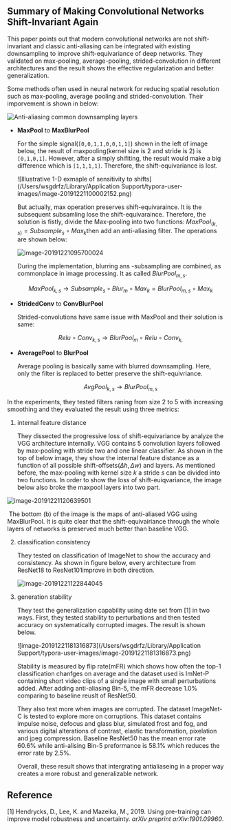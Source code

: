 ## Summary of Making Convolutional Networks Shift-Invariant Again

This paper points out that modern convolutional networks are not shift-invariant and classic anti-aliasing can be integrated with existing downsampling to improve shift-equivariance of deep networks. They validated on max-pooling, average-pooling, strided-convolution in different architectures and the result shows the effective regularization and better generalization.

Some methods often used in neural network for reducing spatial resolution such as max-pooling, average pooling and strided-convolution. Their imporvement is shown in below:

![Anti-aliasing common downsampling layers](https://tva1.sinaimg.cn/large/006tNbRwgy1ga3sr8hfhrj30wp05r3zq.jpg)

- **MaxPool** to **MaxBlurPool**

  For the simple signal(`[0,0,1,1,0,0,1,1]`) shown in the left of image below, the result of maxpooling(kernel size is 2 and stride is 2) is `[0,1,0,1]`. However, after a simply shifiting, the result would make a big difference which is `[1,1,1,1]`. Therefore, the shift-equivariance is lost. 

  ![Illustrative 1-D exmaple of sensitivity to shifts](/Users/wsgdrfz/Library/Application Support/typora-user-images/image-20191221100002152.png)

  But actually, max operation preserves shift-equivaraince. It is the subsequent subsamling lose the shift-equivaraince. Therefore, the solution is fistly, divide the Max-pooling into two functions: $MaxPool_(k,s) = Subsample_s \circ Max_k$then add an anti-aliasing filter. The operations are shown below:

  ![image-20191221095700024](https://tva1.sinaimg.cn/large/006tNbRwgy1ga4g5jxqm9j31d00os7an.jpg)

  During the implementation, blurring ans -subsampling are combined, as commonplace in image processing. It as called $BlurPool_{m,s}$. 

  $$MaxPool_{k,s} \rightarrow Subsample_s \circ Blur_m \circ Max_k=BlurPool_{m,s} \circ Max_k$$ 

- **StridedConv** to **ConvBlurPool**

  Strided-convolutions have same issue with MaxPool and their solution is same:

  $$Relu \circ Conv_{k,s} \rightarrow BlurPool_m \circ Relu \circ Conv_{k,}$$

- **AveragePool** to **BlurPool**

  Average pooling is basically same with blurred downsampling. Here, only the filter is replaced to better preserve the shift-equivriance.

  $$AvgPool_{k,s} \rightarrow BlurPool_{m,s}$$

In the experiments, they tested filters raning from size 2 to 5 with increasing smoothing and they evaluated the result using three metrics: 

1. internal feature distance

   They dissected the progressive loss of shift-equivariance by analyze the VGG architecture internally. VGG contains 5 convolution layers followed by max-pooling with stride two and one linear classifier. As shown in the top of below image, they show the internal feature distance as a function of all possible shift-offsets($\Delta h, \Delta w$) and layers. As mentioned before, the max-pooling with kernel size $k$ a stride $s$ can be divided into two functions. In order to show the loss of shift-euiqvariance, the image below also broke the maxpool layers into two part. 

![image-20191221120639501](https://tva1.sinaimg.cn/large/006tNbRwgy1ga4jwjgvigj31js0u0u0y.jpg)

​	The bottom (b) of the image is the maps of anti-aliased VGG using MaxBlurPool. It is quite clear that the shift-equivairiance through the whole layers of networks is preserved much better than baseline VGG.

2. classification consistency 

   They tested on classification of ImageNet to show the accuracy and consistency. As shown in figure below, every architecture from ResNet18 to ResNet101improve in both direction. 

   ![image-20191221122844045](https://tva1.sinaimg.cn/large/006tNbRwgy1ga4kjeockxj310e0u0n3g.jpg)

3. generation stability

   They test the generalization capability using date set from [1] in two ways. First, they tested stability to perturbations and then tested accuracy on systematically corrupted images. The result is shown below.

   ![image-20191221181316873](/Users/wsgdrfz/Library/Application Support/typora-user-images/image-20191221181316873.png)

   Stability is measured by flip rate(mFR) which shows how often the top-1 classification chanfges on average and the dataset used is ImNet-P containing short video clips of a single image with small perturbations added. After adding anti-aliasing Bin-5, the mFR decrease 1.0% comparing to baseline reuslt of ResNet50.

   They also test more when images are corrupted. The dataset ImageNet-C is tested to explore more on corruptions. This dataset contains impulse noise, defocus and glass blur, simulated frost and fog, and various digital alterations of contrast, elastic transformation, pixelation and jpeg compression. Baseline ResNet50 has the mean error rate 60.6% while anti-alising Bin-5 preformance is 58.1% which reduces the error rate by 2.5%.

   Overall, these result shows that intergrating antialiaseing in a proper way creates a more robust and generalizable network. 



## Reference

[1] Hendrycks, D., Lee, K. and Mazeika, M., 2019. Using pre-training can improve model robustness and uncertainty. *arXiv preprint arXiv:1901.09960*.